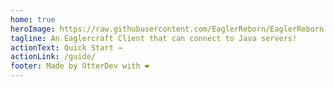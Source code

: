 ```yaml
---
home: true
heroImage: https://raw.githubusercontent.com/EaglerReborn/EaglerReborn.github.io/main/54d35ed2-62df-46a1-bc42-8bc81755532b.png
tagline: An Eaglercraft Client that can connect to Java servers!
actionText: Quick Start →
actionLink: /guide/
footer: Made by OtterDev with ❤️
---
```

